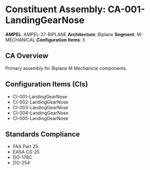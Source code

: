 # Constituent Assembly: CA-001-LandingGearNose

**AMPEL**: AMPEL-37-BIPLANE
**Architecture**: Biplane
**Segment**: M-MECHANICAL
**Configuration Items**: 5

## CA Overview
Primary assembly for Biplane M Mechanical components.

## Configuration Items (CIs)
- CI-001-LandingGearNose
- CI-002-LandingGearNose
- CI-003-LandingGearNose
- CI-004-LandingGearNose
- CI-005-LandingGearNose

## Standards Compliance
- FAA Part 25
- EASA CS-25
- DO-178C
- DO-254
